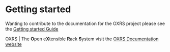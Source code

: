 # Getting started  
  
Wanting to contribute to the documentation for the OXRS project please see the [Getting started Guide](https://oxrs.io/guides/writing-docs/getting-started.html)

OXRS | The **O**pen e**X**tensible **R**ack **S**ystem visit the [ OXRS Documentation website](https://oxrs.io/)